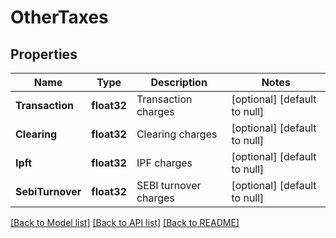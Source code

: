 # OtherTaxes

## Properties
Name | Type | Description | Notes
------------ | ------------- | ------------- | -------------
**Transaction** | **float32** | Transaction charges | [optional] [default to null]
**Clearing** | **float32** | Clearing charges | [optional] [default to null]
**Ipft** | **float32** | IPF charges | [optional] [default to null]
**SebiTurnover** | **float32** | SEBI turnover charges | [optional] [default to null]

[[Back to Model list]](../README.md#documentation-for-models) [[Back to API list]](../README.md#documentation-for-api-endpoints) [[Back to README]](../README.md)

